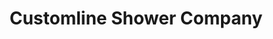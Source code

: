 ---
title: "Customline Shower Company"
url: /lake-oswego/customline-shower-company/
shop: Baustoffe
---